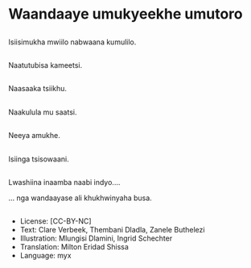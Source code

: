 # Waandaaye umukyeekhe umutoro

##
Isiisimukha mwiilo nabwaana kumulilo.

##
Naatutubisa kameetsi.

##
Naasaaka tsiikhu.

##
Naakulula mu saatsi.

##
Neeya amukhe.

##
Isiinga tsisowaani.

##
Lwashiina inaamba naabi indyo....

... nga wandaayase ali khukhwinyaha busa.

##
* License: [CC-BY-NC]
* Text: Clare Verbeek, Thembani Dladla, Zanele Buthelezi
* Illustration: Mlungisi Dlamini, Ingrid Schechter
* Translation: Milton Eridad Shissa
* Language: myx
